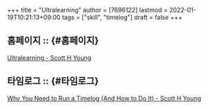 +++
title = "Ultralearning"
author = [7696122]
lastmod = 2022-01-19T10:21:13+09:00
tags = ["skill", "timelog"]
draft = false
+++

## 홈페이지 :: {#홈페이지}

[Ultralearning - Scott H Young](https://www.scotthyoung.com/blog/ultralearning/)  


## 타임로그 :: {#타임로그}

[Why You Need to Run a Timelog (And How to Do It) - Scott H Young](https://www.scotthyoung.com/blog/2007/11/19/why-you-need-to-run-a-timelog-and-how-to-do-it/)

